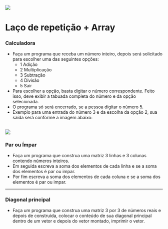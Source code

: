 ![](./digital-house-header.png)

# Laço de repetição + Array

### Calculadora
- Faça um programa que receba um número inteiro, depois será solicitado para escolher uma das seguintes opções:
    - 1 Adição
    - 2 Multiplicação
    - 3 Subtração
    - 4 Divisão
    - 5 Sair
- Para escolher a opção, basta digitar o número correspondente. Feito isso, deve exibir a tabuada completa do número e da opção selecionada. 
- O programa só será encerrado, se a pessoa digitar o número 5.
- Exemplo para uma entrada do número 3 e da escolha da opção 2, sua saída será conforme a imagem abaixo:

![](./exemplo.png)
----------------------------------------------------
### Par ou Ímpar
- Faça um programa que construa uma matriz 3 linhas e 3 colunas contendo números inteiros. 
- Em seguida escreva a soma dos elementos de cada linha e se a soma dos elementos é par ou impar. 
- Por fim escreva a soma dos elementos de cada coluna e se a soma dos elementos é par ou impar.
----------------------------------------------------
### Diagonal principal
- Faça um programa que construa uma matriz 3 por 3 de números reais e depois de construída, colocar o conteúdo de sua diagonal principal dentro de um vetor e depois do vetor montado, imprimir o vetor.

